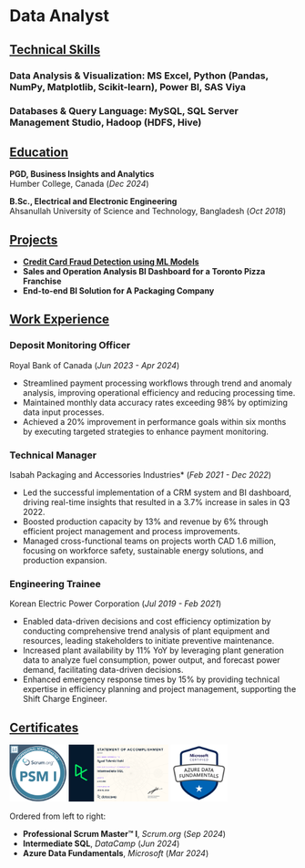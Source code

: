 # Data Analyst

## <u>Technical Skills</u>

### Data Analysis & Visualization: **MS Excel, Python (Pandas, NumPy, Matplotlib, Scikit-learn), Power BI, SAS Viya**

### Databases & Query Language: **MySQL, SQL Server Management Studio, Hadoop (HDFS, Hive)**

## <u>Education</u>
**PGD, Business Insights and Analytics**   
Humber College, Canada (_Dec 2024_)

**B.Sc., Electrical and Electronic Engineering**   
Ahsanullah University of Science and Technology, Bangladesh (_Oct 2018_)

## <u>Projects</u>
- **[Credit Card Fraud Detection using ML Models](https://github.com/tahmidilahi/credit_card_fraud_detection_algorithm)**
- **Sales and Operation Analysis BI Dashboard for a Toronto Pizza Franchise**
- **End-to-end BI Solution for A Packaging Company**

## <u>Work Experience</u>
### Deposit Monitoring Officer   
Royal Bank of Canada (_Jun 2023 - Apr 2024_)
- Streamlined payment processing workflows through trend and anomaly analysis, improving operational efficiency and reducing processing time.
- Maintained monthly data accuracy rates exceeding 98% by optimizing data input processes.
- Achieved a 20% improvement in performance goals within six months by executing targeted strategies to enhance payment monitoring.

### Technical Manager   
Isabah Packaging and Accessories Industries* (_Feb 2021 - Dec 2022_)
- Led the successful implementation of a CRM system and BI dashboard, driving real-time insights that resulted in a 3.7% increase in sales in Q3 2022.
- Boosted production capacity by 13% and revenue by 6% through efficient project management and process improvements.
- Managed cross-functional teams on projects worth CAD 1.6 million, focusing on workforce safety, sustainable energy solutions, and production expansion.

### Engineering Trainee   
Korean Electric Power Corporation (_Jul 2019 - Feb 2021_)
- Enabled data-driven decisions and cost efficiency optimization by conducting comprehensive trend analysis of plant equipment and resources, leading stakeholders to initiate preventive maintenance.
- Increased plant availability by 11% YoY by leveraging plant generation data to analyze fuel consumption, power output, and forecast power demand, facilitating data-driven decisions. 
- Enhanced emergency response times by 15% by providing technical expertise in efficiency planning and project management, supporting the Shift Charge Engineer.

## <u>Certificates</u>
<img src="assets/img/psm_badge.png" alt="Professional Scrum Master I" width="100" height="100"/>  <img src="assets/img/int_sql_cert.png" alt="Intermediate SQL" width="175" height="100"/>  <img src="assets/img/dp900_badge.png" alt="Azure Data Fundamentals" width="100" height="100"/> <br>

Ordered from left to right: 
- **Professional Scrum Master™ I**, _Scrum.org_ (_Sep 2024_) 
- **Intermediate SQL**, _DataCamp_ (_Jun 2024_)
- **Azure Data Fundamentals**, _Microsoft_ (_Mar 2024_) 
